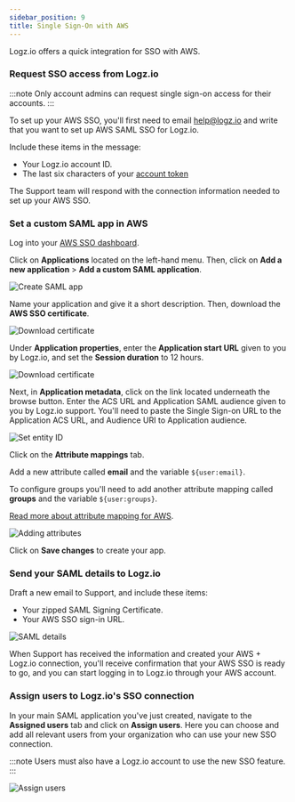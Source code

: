 ```yaml
---
sidebar_position: 9
title: Single Sign-On with AWS
---
```


Logz.io offers a quick integration for SSO with AWS.


### Request SSO access from Logz.io


:::note
Only account admins can request single sign-on access for their accounts.
:::

To set up your AWS SSO, you'll first need to email [help@logz.io](mailto:help@logz.io) and write that you want to set up AWS SAML SSO for Logz.io.

Include these items in the message:

* Your Logz.io account ID.
* The last six characters of your [account token](https://app.logz.io/#/dashboard/settings/manage-accounts)

The Support team will respond with the connection information needed to set up your AWS SSO.

### Set a custom SAML app in AWS

Log into your [AWS SSO dashboard](https://us-east-1.console.aws.amazon.com/singlesignon/identity/home).

Click on **Applications** located on the left-hand menu. Then, click on **Add a new application** > **Add a custom SAML application**.

![Create SAML app](https://dytvr9ot2sszz.cloudfront.net/logz-docs/sso-providers/aws/create-saml-app.gif)

Name your application and give it a short description. Then, download the **AWS SSO certificate**.

![Download certificate](https://dytvr9ot2sszz.cloudfront.net/logz-docs/sso-providers/aws/export-certificate.png)

Under **Application properties**, enter the **Application start URL** given to you by Logz.io, and set the **Session duration** to 12 hours. 

![Download certificate](https://dytvr9ot2sszz.cloudfront.net/logz-docs/sso-providers/aws/application-properties-aws.png)

Next, in **Application metadata**, click on the link located underneath the browse button. Enter the ACS URL and Application SAML audience given to you by Logz.io support. You'll need to paste the Single Sign-on URL to the Application ACS URL, and Audience URI to Application audience.

![Set entity ID](https://dytvr9ot2sszz.cloudfront.net/logz-docs/sso-providers/aws/new-saml-screen.png)

Click on the **Attribute mappings** tab. 

Add a new attribute called **email** and the variable `${user:email}`.

To configure groups you'll need to add another attribute mapping called **groups** and the variable `${user:groups}`.

[Read more about attribute mapping for AWS](https://docs.aws.amazon.com/singlesignon/latest/userguide/attributemappingsconcept.html). 

![Adding attributes](https://dytvr9ot2sszz.cloudfront.net/logz-docs/sso-providers/aws/adding-attribute-aws.png)

Click on **Save changes** to create your app.

### Send your SAML details to Logz.io

Draft a new email to Support, and include these items:

* Your zipped SAML Signing Certificate.
* Your AWS SSO sign-in URL.

![SAML details](https://dytvr9ot2sszz.cloudfront.net/logz-docs/sso-providers/aws/aws-sso-metadata.png)

When Support has received the information and created your AWS + Logz.io connection, you'll receive confirmation that your AWS SSO is ready to go, and you can start logging in to Logz.io through your AWS account.

### Assign users to Logz.io's SSO connection

In your main SAML application you've just created, navigate to the **Assigned users** tab and click on **Assign users**. Here you can choose and add all relevant users from your organization who can use your new SSO connection.

:::note
Users must also have a Logz.io account to use the new SSO feature.
:::

![Assign users](https://dytvr9ot2sszz.cloudfront.net/logz-docs/sso-providers/aws/assign-users.png)

